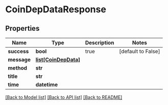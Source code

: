 # CoinDepDataResponse

## Properties
Name | Type | Description | Notes
------------ | ------------- | ------------- | -------------
**success** | **bool** | true | [default to False]
**message** | [**list[CoinDepData]**](CoinDepData.md) |  | 
**method** | **str** |  | 
**title** | **str** |  | 
**time** | **datetime** |  | 

[[Back to Model list]](../README.md#documentation-for-models) [[Back to API list]](../README.md#documentation-for-api-endpoints) [[Back to README]](../README.md)


